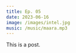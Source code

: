 ```yaml
---
title: Ep. 05
date: 2023-06-16
image: /images/intel.jpg
music: /music/maara.mp3
---
```


This is a post.
